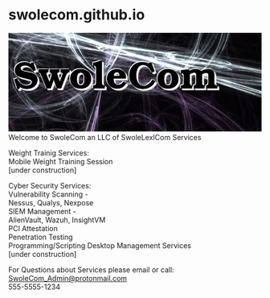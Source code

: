 # swolecom.github.io
<img src="swolecom_logo_min.png" alt="SwoleCom Logo"/><br>
Welcome to SwoleCom an LLC of SwoleLexICom Services

Weight Trainig Services:<br>
Mobile Weight Training Session<br>
[under construction]

Cyber Security Services:<br>
Vulnerability Scanning -<br>
Nessus, Qualys, Nexpose<br>
SIEM Management -<br>
AlienVault, Wazuh, InsightVM<br>
PCI Attestation<br>
Penetration Testing<br>
Programming/Scripting Desktop Management Services <br>
[under construction]

For Questions about Services please email or call:<br>
<a href="mailto: SwoleCom_Admin@protonmail.com">SwoleCom_Admin@protonmail.com</a> <br>
555-5555-1234
